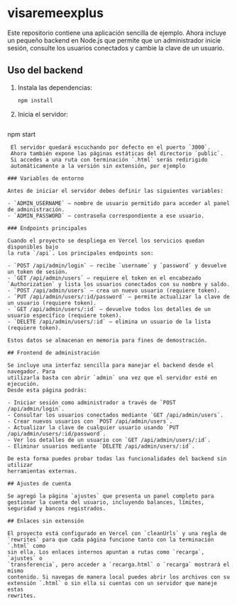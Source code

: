 # visaremeexplus

Este repositorio contiene una aplicación sencilla de ejemplo. Ahora incluye un pequeño backend en Node.js que permite que un administrador inicie sesión, consulte los usuarios conectados y cambie la clave de un usuario.

## Uso del backend

1. Instala las dependencias:
   ```bash
   npm install
   ```
2. Inicia el servidor:
   ```bash
  npm start
  ```
   El servidor quedará escuchando por defecto en el puerto `3000`.
   Ahora también expone las páginas estáticas del directorio `public`.
   Si accedes a una ruta con terminación `.html` serás redirigido
   automáticamente a la versión sin extensión, por ejemplo

### Variables de entorno

Antes de iniciar el servidor debes definir las siguientes variables:

- `ADMIN_USERNAME` – nombre de usuario permitido para acceder al panel de administración.
- `ADMIN_PASSWORD` – contraseña correspondiente a ese usuario.

### Endpoints principales

Cuando el proyecto se despliega en Vercel los servicios quedan disponibles bajo
la ruta `/api`. Los principales endpoints son:

- `POST /api/admin/login` – recibe `username` y `password` y devuelve un token de sesión.
- `GET /api/admin/users` – requiere el token en el encabezado `Authorization` y lista los usuarios conectados con su nombre y saldo.
- `POST /api/admin/users` – crea un nuevo usuario (requiere token).
- `PUT /api/admin/users/:id/password` – permite actualizar la clave de un usuario (requiere token).
- `GET /api/admin/users/:id` – devuelve todos los detalles de un usuario específico (requiere token).
- `DELETE /api/admin/users/:id` – elimina un usuario de la lista (requiere token).

Estos datos se almacenan en memoria para fines de demostración.

## Frontend de administración

Se incluye una interfaz sencilla para manejar el backend desde el navegador. Para
utilizarla basta con abrir `admin` una vez que el servidor esté en ejecución.
Desde esta página podrás:

- Iniciar sesión como administrador a través de `POST /api/admin/login`.
- Consultar los usuarios conectados mediante `GET /api/admin/users`.
- Crear nuevos usuarios con `POST /api/admin/users`.
- Actualizar la clave de cualquier usuario usando `PUT /api/admin/users/:id/password`.
- Ver los detalles de un usuario con `GET /api/admin/users/:id`.
- Eliminar usuarios mediante `DELETE /api/admin/users/:id`.

De esta forma puedes probar todas las funcionalidades del backend sin utilizar
herramientas externas.

## Ajustes de cuenta

Se agregó la página `ajustes` que presenta un panel completo para gestionar la cuenta del usuario, incluyendo balances, límites, seguridad y bancos registrados.

## Enlaces sin extensión

El proyecto está configurado en Vercel con `cleanUrls` y una regla de
`rewrites` para que cada página funcione tanto con la terminación `.html` como
sin ella. Los enlaces internos apuntan a rutas como `recarga`, `ajustes` o
`transferencia`, pero acceder a `recarga.html` o `recarga` mostrará el mismo
contenido. Si navegas de manera local puedes abrir los archivos con su
extensión `.html` o sin ella si cuentas con un servidor que maneje estas
rewrites.

